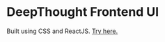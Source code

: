 # DeepThought Frontend UI
Built using CSS and ReactJS. [Try here.](https://geekananya.github.io/deep-thought-frontend-ui)
